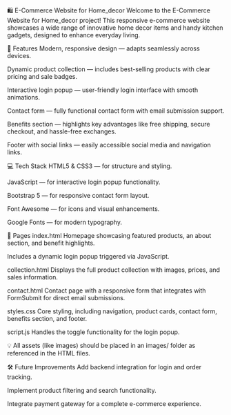 🛍️ E-Commerce Website for Home_decor
Welcome to the E-Commerce Website for Home_decor project!
This responsive e-commerce website showcases a wide range of innovative home decor items and handy kitchen gadgets, designed to enhance everyday living.

🌟 Features
Modern, responsive design — adapts seamlessly across devices.

Dynamic product collection — includes best-selling products with clear pricing and sale badges.

Interactive login popup — user-friendly login interface with smooth animations.

Contact form — fully functional contact form with email submission support.

Benefits section — highlights key advantages like free shipping, secure checkout, and hassle-free exchanges.

Footer with social links — easily accessible social media and navigation links.

💻 Tech Stack
HTML5 & CSS3 — for structure and styling.

JavaScript — for interactive login popup functionality.

Bootstrap 5 — for responsive contact form layout.

Font Awesome — for icons and visual enhancements.

Google Fonts — for modern typography.

📄 Pages
index.html
Homepage showcasing featured products, an about section, and benefit highlights.

Includes a dynamic login popup triggered via JavaScript.

collection.html
Displays the full product collection with images, prices, and sales information.

contact.html
Contact page with a responsive form that integrates with FormSubmit for direct email submissions.

styles.css
Core styling, including navigation, product cards, contact form, benefits section, and footer.

script.js
Handles the toggle functionality for the login popup.

💡 All assets (like images) should be placed in an images/ folder as referenced in the HTML files.

🛠️ Future Improvements
Add backend integration for login and order tracking.

Implement product filtering and search functionality.

Integrate payment gateway for a complete e-commerce experience.
